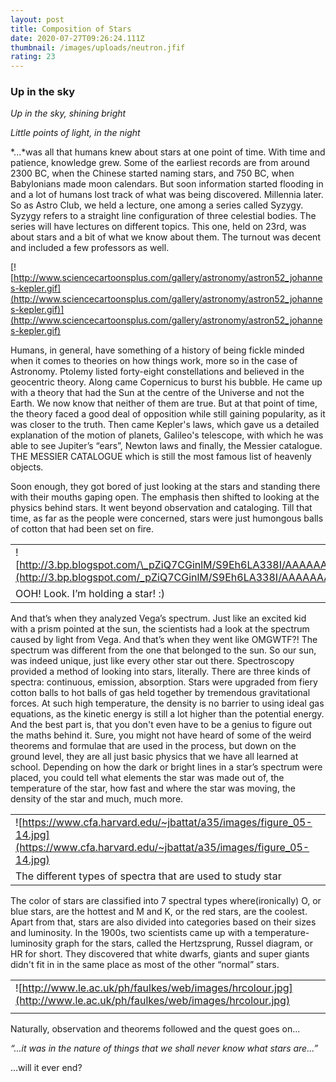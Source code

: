 ```yaml
---
layout: post
title: Composition of Stars
date: 2020-07-27T09:26:24.111Z
thumbnail: /images/uploads/neutron.jfif
rating: 23
---
```

<!--StartFragment-->

### Up in the sky



*Up in the sky, shining bright*

*Little points of light, in the night*



*...*was all that humans knew about stars at one point of time. With time and patience, knowledge grew. Some of the earliest records are from around 2300 BC, when the Chinese started naming stars, and 750 BC, when Babylonians made moon calendars. But soon information started flooding in and a lot of humans lost track of what was being discovered. Millennia later. So as Astro Club, we held a lecture, one among a series called Syzygy. Syzygy refers to a straight line configuration of three celestial bodies. The series will have lectures on different topics. This one, held on 23rd, was about stars and a bit of what we know about them. The turnout was decent and included a few professors as well.



[![http://www.sciencecartoonsplus.com/gallery/astronomy/astron52_johannes-kepler.gif](http://www.sciencecartoonsplus.com/gallery/astronomy/astron52_johannes-kepler.gif)](http://www.sciencecartoonsplus.com/gallery/astronomy/astron52_johannes-kepler.gif)





Humans, in general, have something of a history of being fickle minded when it comes to theories on how things work, more so in the case of Astronomy. Ptolemy listed forty-eight constellations and believed in the geocentric theory. Along came Copernicus to burst his bubble. He came up with a theory that had the Sun at the centre of the Universe and not the Earth. We now know that neither of them are true. But at that point of time, the theory faced a good deal of opposition while still gaining popularity, as it was closer to the truth. Then came Kepler's laws, which gave us a detailed explanation of the motion of planets, Galileo's telescope, with which he was able to see Jupiter’s “ears”, Newton laws and finally, the Messier catalogue. THE MESSIER CATALOGUE which is still the most famous list of heavenly objects.





Soon enough, they got bored of just looking at the stars and standing there with their mouths gaping open. The emphasis then shifted to looking at the physics behind stars. It went beyond observation and cataloging. Till that time, as far as the people were concerned, stars were just humongous balls of cotton that had been set on fire.





|                                                                                                                                                                                                                               |
| ----------------------------------------------------------------------------------------------------------------------------------------------------------------------------------------------------------------------------- |
| ![http://3.bp.blogspot.com/\_pZiQ7CGinlM/S9Eh6LA338I/AAAAAAAABFI/Yj_WM0i_3Jw/s1600/1237869378magic_fireball.jpg](http://3.bp.blogspot.com/_pZiQ7CGinlM/S9Eh6LA338I/AAAAAAAABFI/Yj_WM0i_3Jw/s400/1237869378magic_fireball.jpg) |
| OOH! Look. I’m holding a star! :)                                                                                                                                                                                             |







And that’s when they analyzed Vega’s spectrum. Just like an excited kid with a prism pointed at the sun, the scientists had a look at the spectrum caused by light from Vega. And that’s when they went like OMGWTF?! The spectrum was different from the one that belonged to the sun. So our sun, was indeed unique, just like every other star out there. Spectroscopy provided a method of looking into stars, literally. There are three kinds of spectra: continuous, emission, absorption. Stars were upgraded from fiery cotton balls to hot balls of gas held together by tremendous gravitational forces. At such high temperature, the density is no barrier to using ideal gas equations, as the kinetic energy is still a lot higher than the potential energy. And the best part is, that you don't even have to be a genius to figure out the maths behind it. Sure, you might not have heard of some of the weird theorems and formulae that are used in the process, but down on the ground level, they are all just basic physics that we have all learned at school. Depending on how the dark or bright lines in a star’s spectrum were placed, you could tell what elements the star was made out of, the temperature of the star, how fast and where the star was moving, the density of the star and much, much more.





|                                                                                                                                       |
| ------------------------------------------------------------------------------------------------------------------------------------- |
| ![https://www.cfa.harvard.edu/~jbattat/a35/images/figure_05-14.jpg](https://www.cfa.harvard.edu/~jbattat/a35/images/figure_05-14.jpg) |
| The different types of spectra that are used to study star                                                                            |





The color of stars are classified into 7 spectral types where(ironically) O, or blue stars, are the hottest and M and K, or the red stars, are the coolest. Apart from that, stars are also divided into categories based on their sizes and luminosity. In the 1900s, two scientists came up with a temperature-luminosity graph for the stars, called the Hertzsprung, Russel diagram, or HR for short. They discovered that white dwarfs, giants and super giants didn't fit in in the same place as most of the other “normal” stars.





|                                                                                                                   |
| ----------------------------------------------------------------------------------------------------------------- |
| ![http://www.le.ac.uk/ph/faulkes/web/images/hrcolour.jpg](http://www.le.ac.uk/ph/faulkes/web/images/hrcolour.jpg) |
|                                                                                                                   |





Naturally, observation and theorems followed and the quest goes on...



*“...it was in the nature of things that we shall never know what stars are...”*



...will it ever end?



<!--EndFragment-->